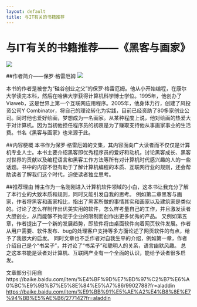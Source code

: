 ```yaml
---
layout: default
title: 与IT有关的书籍推荐
---
```


#  与IT有关的书籍推荐——《黑客与画家》
![](https://raw.githubusercontent.com/YoungAragon/swi-homework/gh-pages/images/6a600c338744ebf8fe870cd6d3f9d72a6159a761.jpg.png)

##作者简介——保罗·格雷厄姆
![](https://raw.githubusercontent.com/YoungAragon/swi-homework/gh-pages/images/6d81800a19d8bc3e8c8c43a1828ba61ea9d345d0.jpg)

 本书的作者是被誉为“硅谷创业之父”的保罗·格雷厄姆。他从小开始编程，在康尔大学读完本科，然后在哈佛大学获得计算机科学博士学位。1995年，他创办了Viaweb，这是世界上第一个互联网应用程序。2005年，他身体力行，创建了风投资公司Y Combinator，将自己的理论转化为实践，目前已经资助了80多家创业公司。同时他也爱好绘画，梦想成为一名画家。从某种程度上说，他对绘画的热爱大于对计算机。因为当初他担任程序员的初衷是为了赚取支持他从事画家事业的生活费。书名《黑客与画家》也来源于此。

 ##内容梗概
 本书作为保罗·格雷厄姆的文集，其内容面向广大读者而不仅仅是计算机专业人士。本书主要介绍黑客即优秀程序员的爱好和动机，讨论黑客成长、黑客对世界的贡献以及编程语言和黑客工作方法等所有对计算机时代感兴趣的人的一些话题。书中的内容不但有助于了解计算机编程的本质、互联网行业的规则，还会帮助读者了解我们这个时代，迫使读者独立思考。

 ##推荐理由
 博主作为一名刚刚进入计算机软件领域的小白，这本书让我充分了解了本行业的大致本质和规则，同时又能引发自我的思考。
 例如第二章黑客与画家，作者将黑客和画家相比，指出了黑客所做的事情其实和画家以及建筑家是类似的。讨论了怎么样制作出优美实用的软件，怎么样考量自己的工作，并且激发读者大胆创业，从而能够不拘泥于企业的限制而创作出更多优秀的产品。
 又例如第五章，作者提出了一个新的发展趋势，即软件将由桌面软件向着网页软件发展。作者从用户需要、软件发布、bug的处理客户支持等多方面论述了网页软件的有点，给予了我很大的启发。
 同时文章也不乏作者对自我生平的介绍，例如第一章，作者介绍自己是个“书呆子”，并讨论了“书呆子”和聪明人的关系，语言幽默风趣。
 总之这本书能是读者对计算机、互联网产业有一个全面的认识，能给予读者很多启发。

 文章部分引用自https://baike.baidu.com/item/%E4%BF%9D%E7%BD%97%C2%B7%E6%A0%BC%E9%9B%B7%E5%8E%84%E5%A7%86/9902788?fr=aladdin
 https://baike.baidu.com/item/%E9%BB%91%E5%AE%A2%E4%B8%8E%E7%94%BB%E5%AE%B6/277142?fr=aladdin
